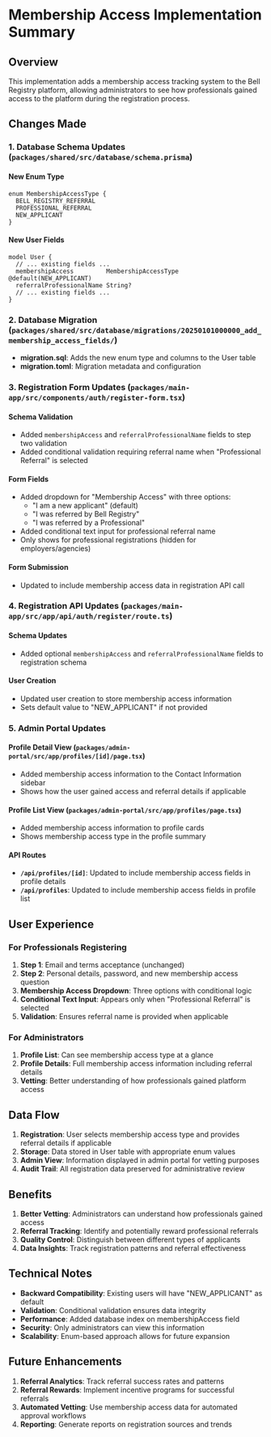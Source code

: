 # Membership Access Implementation Summary

## Overview
This implementation adds a membership access tracking system to the Bell Registry platform, allowing administrators to see how professionals gained access to the platform during the registration process.

## Changes Made

### 1. Database Schema Updates (`packages/shared/src/database/schema.prisma`)

#### New Enum Type
```prisma
enum MembershipAccessType {
  BELL_REGISTRY_REFERRAL
  PROFESSIONAL_REFERRAL
  NEW_APPLICANT
}
```

#### New User Fields
```prisma
model User {
  // ... existing fields ...
  membershipAccess         MembershipAccessType @default(NEW_APPLICANT)
  referralProfessionalName String?
  // ... existing fields ...
}
```

### 2. Database Migration (`packages/shared/src/database/migrations/20250101000000_add_membership_access_fields/`)

- **migration.sql**: Adds the new enum type and columns to the User table
- **migration.toml**: Migration metadata and configuration

### 3. Registration Form Updates (`packages/main-app/src/components/auth/register-form.tsx`)

#### Schema Validation
- Added `membershipAccess` and `referralProfessionalName` fields to step two validation
- Added conditional validation requiring referral name when "Professional Referral" is selected

#### Form Fields
- Added dropdown for "Membership Access" with three options:
  - "I am a new applicant" (default)
  - "I was referred by Bell Registry"
  - "I was referred by a Professional"
- Added conditional text input for professional referral name
- Only shows for professional registrations (hidden for employers/agencies)

#### Form Submission
- Updated to include membership access data in registration API call

### 4. Registration API Updates (`packages/main-app/src/app/api/auth/register/route.ts`)

#### Schema Updates
- Added optional `membershipAccess` and `referralProfessionalName` fields to registration schema

#### User Creation
- Updated user creation to store membership access information
- Sets default value to "NEW_APPLICANT" if not provided

### 5. Admin Portal Updates

#### Profile Detail View (`packages/admin-portal/src/app/profiles/[id]/page.tsx`)
- Added membership access information to the Contact Information sidebar
- Shows how the user gained access and referral details if applicable

#### Profile List View (`packages/admin-portal/src/app/profiles/page.tsx`)
- Added membership access information to profile cards
- Shows membership access type in the profile summary

#### API Routes
- **`/api/profiles/[id]`**: Updated to include membership access fields in profile details
- **`/api/profiles`**: Updated to include membership access fields in profile list

## User Experience

### For Professionals Registering
1. **Step 1**: Email and terms acceptance (unchanged)
2. **Step 2**: Personal details, password, and new membership access question
3. **Membership Access Dropdown**: Three options with conditional logic
4. **Conditional Text Input**: Appears only when "Professional Referral" is selected
5. **Validation**: Ensures referral name is provided when applicable

### For Administrators
1. **Profile List**: Can see membership access type at a glance
2. **Profile Details**: Full membership access information including referral details
3. **Vetting**: Better understanding of how professionals gained platform access

## Data Flow

1. **Registration**: User selects membership access type and provides referral details if applicable
2. **Storage**: Data stored in User table with appropriate enum values
3. **Admin View**: Information displayed in admin portal for vetting purposes
4. **Audit Trail**: All registration data preserved for administrative review

## Benefits

1. **Better Vetting**: Administrators can understand how professionals gained access
2. **Referral Tracking**: Identify and potentially reward professional referrals
3. **Quality Control**: Distinguish between different types of applicants
4. **Data Insights**: Track registration patterns and referral effectiveness

## Technical Notes

- **Backward Compatibility**: Existing users will have "NEW_APPLICANT" as default
- **Validation**: Conditional validation ensures data integrity
- **Performance**: Added database index on membershipAccess field
- **Security**: Only administrators can view this information
- **Scalability**: Enum-based approach allows for future expansion

## Future Enhancements

1. **Referral Analytics**: Track referral success rates and patterns
2. **Referral Rewards**: Implement incentive programs for successful referrals
3. **Automated Vetting**: Use membership access data for automated approval workflows
4. **Reporting**: Generate reports on registration sources and trends 